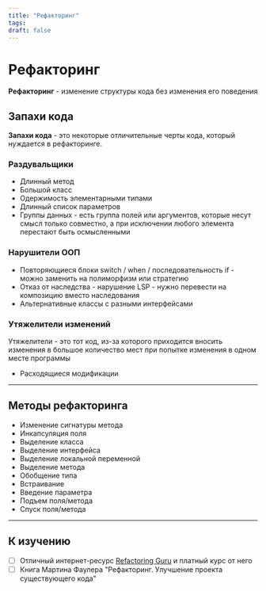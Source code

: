 ```yaml
---
title: "Рефакторинг"
tags:
draft: false
---
```


# Рефакторинг

**Рефакторинг** - изменение структуры кода без изменения его поведения

## Запахи кода
**Запахи кода** - это некоторые отличительные черты кода, который нуждается в рефакторинге.

### Раздувальщики
- Длинный метод
- Большой класс
- Одержимость элементарными типами
- Длинный список параметров
- Группы данных - есть группа полей или аргументов, которые несут смысл только совместно, а при исключении любого элемента перестают быть осмысленными

### Нарушители ООП
- Повторяющиеся блоки switch / when / последовательность if - можно заменить на полиморфизм или стратегию
- Отказ от наследства - нарушение LSP - нужно перевести на композицию вместо наследования
- Альтернативные классы с разными интерфейсами

### Утяжелители изменений
Утяжелители - это тот код, из-за которого приходится вносить изменения в большое количество мест при попытке изменения в одном месте программы
- Расходящиеся модификации


---
## Методы рефакторинга

- Изменение сигнатуры метода
- Инкапсуляция поля
- Выделение класса
- Выделение интерфейса
- Выделение локальной переменной
- Выделение метода
- Обобщение типа
- Встраивание
- Введение параметра
- Подъем поля/метода
- Спуск поля/метода


---
## К изучению

- [ ] Отличный интернет-ресурс [Refactoring Guru](https://refactoring.guru/ru/refactoring) и платный курс от него
- [ ] Книга Мартина Фаулера "Рефакторинг. Улучшение проекта существующего кода"